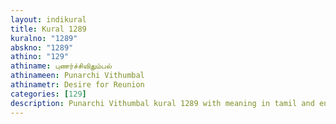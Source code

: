 ```yaml
---
layout: indikural
title: Kural 1289
kuralno: "1289"
abskno: "1289"
athino: "129"
athiname: புணர்ச்சிவிதும்பல்
athinameen: Punarchi Vithumbal
athinametr: Desire for Reunion
categories: [129]
description: Punarchi Vithumbal kural 1289 with meaning in tamil and english 
---
```


